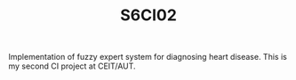 <h1 align="center">
  S6CI02
</h1>

<br />

Implementation of fuzzy expert system for diagnosing heart disease. This is my second CI project at CEIT/AUT.
